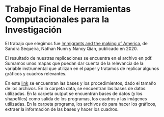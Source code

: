 # Trabajo Final de Herramientas Computacionales para la Investigación

El trabajo que elegimos fue [Immigrants and the making of America](https://academic.oup.com/restud/article-abstract/87/1/382/5373087?redirectedFrom=fulltext), de Sandra Sequeira, Nathan Nunn y Nancy Qian, publicado en 2020.

El resultado de nuestras replicaciones se encuentra en el archivo en pdf. Sumamos unos mapas que puedan dar cuenta de la relevancia de la variable instrumental que utilizan en el paper y tratamos de replicar algunos gráficos y cuadros relevantes.

En este [link](https://drive.google.com/drive/folders/1y_CHtM0WEHfbnqXsHJCiuc-fbTWMZnbn?usp=sharing) se encuentran las bases y los procedimientos, dado el tamaño de los archivos. En la carpeta data, se encuentran las bases de datos utilizadas. En la carpeta output se encuentran bases de datos (y los shapefiles) como salida de los programas, los cuadros y las imágenes utilizadas. En la carpeta programs, los archivos do para hacer los gráficos, extraer la información de las bases y hacer los cuadros.
